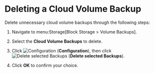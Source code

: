 # Deleting a Cloud Volume Backup

Delete unnecessary cloud volume backups through the following steps:

1.  Navigate to menu:Storage\[Block Storage \> Volume Backups\].

2.  Select the **Cloud Volume Backups** to delete.

3.  Click ![Configuration](../images/1847.png) (**Configuration**), then
    click ![Delete selected Backups](../images/1861.png) (**Delete
    selected Backups**).

4.  Click **OK** to confirm your choice.
